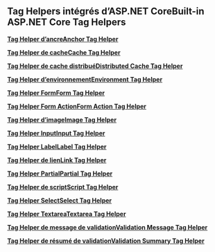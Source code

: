 ## <a name="built-in-aspnet-core-tag-helpers"></a><span data-ttu-id="a7966-101">Tag Helpers intégrés d’ASP.NET Core</span><span class="sxs-lookup"><span data-stu-id="a7966-101">Built-in ASP.NET Core Tag Helpers</span></span>

<span data-ttu-id="a7966-102">**[Tag Helper d’ancre](xref:mvc/views/tag-helpers/builtin-th/anchor-tag-helper)**</span><span class="sxs-lookup"><span data-stu-id="a7966-102">**[Anchor Tag Helper](xref:mvc/views/tag-helpers/builtin-th/anchor-tag-helper)**</span></span>

<span data-ttu-id="a7966-103">**[Tag Helper de cache](xref:mvc/views/tag-helpers/builtin-th/cache-tag-helper)**</span><span class="sxs-lookup"><span data-stu-id="a7966-103">**[Cache Tag Helper](xref:mvc/views/tag-helpers/builtin-th/cache-tag-helper)**</span></span>

<span data-ttu-id="a7966-104">**[Tag Helper de cache distribué](xref:mvc/views/tag-helpers/builtin-th/distributed-cache-tag-helper)**</span><span class="sxs-lookup"><span data-stu-id="a7966-104">**[Distributed Cache Tag Helper](xref:mvc/views/tag-helpers/builtin-th/distributed-cache-tag-helper)**</span></span>

<span data-ttu-id="a7966-105">**[Tag Helper d’environnement](xref:mvc/views/tag-helpers/builtin-th/environment-tag-helper)**</span><span class="sxs-lookup"><span data-stu-id="a7966-105">**[Environment Tag Helper](xref:mvc/views/tag-helpers/builtin-th/environment-tag-helper)**</span></span>

<span data-ttu-id="a7966-106">**[Tag Helper Form](xref:mvc/views/working-with-forms#the-form-tag-helper)**</span><span class="sxs-lookup"><span data-stu-id="a7966-106">**[Form Tag Helper](xref:mvc/views/working-with-forms#the-form-tag-helper)**</span></span>

<span data-ttu-id="a7966-107">**[Tag Helper Form Action](xref:mvc/views/working-with-forms#the-form-action-tag-helper)**</span><span class="sxs-lookup"><span data-stu-id="a7966-107">**[Form Action Tag Helper](xref:mvc/views/working-with-forms#the-form-action-tag-helper)**</span></span>

<span data-ttu-id="a7966-108">**[Tag Helper d’image](xref:mvc/views/tag-helpers/builtin-th/image-tag-helper)**</span><span class="sxs-lookup"><span data-stu-id="a7966-108">**[Image Tag Helper](xref:mvc/views/tag-helpers/builtin-th/image-tag-helper)**</span></span>

<span data-ttu-id="a7966-109">**[Tag Helper Input](xref:mvc/views/working-with-forms#the-input-tag-helper)**</span><span class="sxs-lookup"><span data-stu-id="a7966-109">**[Input Tag Helper](xref:mvc/views/working-with-forms#the-input-tag-helper)**</span></span>

<span data-ttu-id="a7966-110">**[Tag Helper Label](xref:mvc/views/working-with-forms#the-label-tag-helper)**</span><span class="sxs-lookup"><span data-stu-id="a7966-110">**[Label Tag Helper](xref:mvc/views/working-with-forms#the-label-tag-helper)**</span></span>

<span data-ttu-id="a7966-111">**[Tag Helper de lien](xref:mvc/views/tag-helpers/builtin-th/link-tag-helper)**</span><span class="sxs-lookup"><span data-stu-id="a7966-111">**[Link Tag Helper](xref:mvc/views/tag-helpers/builtin-th/link-tag-helper)**</span></span>

<span data-ttu-id="a7966-112">**[Tag Helper Partial](xref:mvc/views/tag-helpers/builtin-th/partial-tag-helper)**</span><span class="sxs-lookup"><span data-stu-id="a7966-112">**[Partial Tag Helper](xref:mvc/views/tag-helpers/builtin-th/partial-tag-helper)**</span></span>

<span data-ttu-id="a7966-113">**[Tag Helper de script](xref:mvc/views/tag-helpers/builtin-th/script-tag-helper)**</span><span class="sxs-lookup"><span data-stu-id="a7966-113">**[Script Tag Helper](xref:mvc/views/tag-helpers/builtin-th/script-tag-helper)**</span></span>

<span data-ttu-id="a7966-114">**[Tag Helper Select](xref:mvc/views/working-with-forms#the-select-tag-helper)**</span><span class="sxs-lookup"><span data-stu-id="a7966-114">**[Select Tag Helper](xref:mvc/views/working-with-forms#the-select-tag-helper)**</span></span>

<span data-ttu-id="a7966-115">**[Tag Helper Textarea](xref:mvc/views/working-with-forms#the-textarea-tag-helper)**</span><span class="sxs-lookup"><span data-stu-id="a7966-115">**[Textarea Tag Helper](xref:mvc/views/working-with-forms#the-textarea-tag-helper)**</span></span>

<span data-ttu-id="a7966-116">**[Tag Helper de message de validation](xref:mvc/views/working-with-forms#the-validation-message-tag-helper)**</span><span class="sxs-lookup"><span data-stu-id="a7966-116">**[Validation Message Tag Helper](xref:mvc/views/working-with-forms#the-validation-message-tag-helper)**</span></span>

<span data-ttu-id="a7966-117">**[Tag Helper de résumé de validation](xref:mvc/views/working-with-forms#the-validation-summary-tag-helper)**</span><span class="sxs-lookup"><span data-stu-id="a7966-117">**[Validation Summary Tag Helper](xref:mvc/views/working-with-forms#the-validation-summary-tag-helper)**</span></span>
